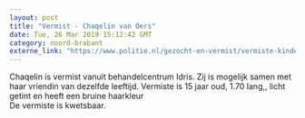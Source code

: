 ```yaml
---
layout: post
title: "Vermist - Chaqelin van Oers"
date: Tue, 26 Mar 2019 15:12:42 GMT
category: noord-brabant
externe_link: "https://www.politie.nl/gezocht-en-vermist/vermiste-kinderen/2019/maart/chaqelin-van-oers.html"
---
```


Chaqelin is vermist vanuit behandelcentrum Idris. Zij is mogelijk samen met haar vriendin van dezelfde leeftijd. Vermiste is 15 jaar oud,  1.70 lang,, licht getint en heeft een bruine haarkleur     
De vermiste is kwetsbaar.
